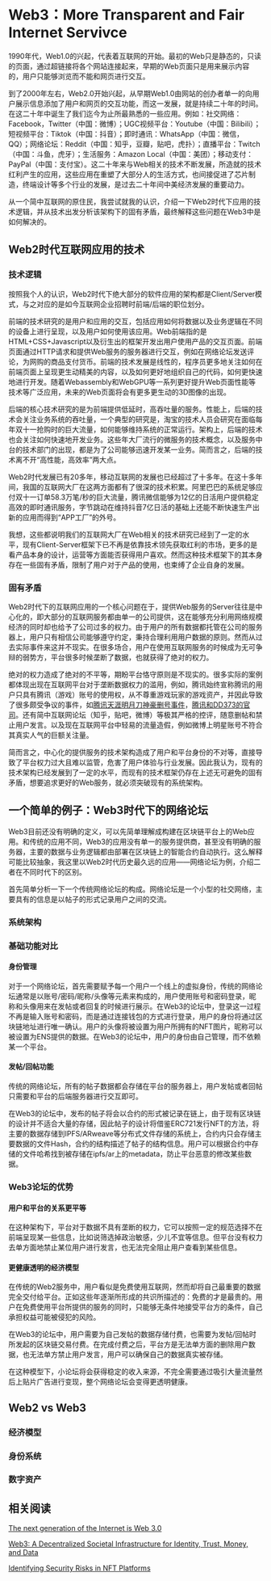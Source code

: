 # Web3：More Transparent and Fair Internet Servivce

1990年代，Web1.0的兴起，代表着互联网的开始。最初的Web只是静态的，只读的页面，通过超链接将各个网站连接起来，早期的Web页面只是用来展示内容的，用户只能够浏览而不能和网页进行交互。

到了2000年左右，Web2.0开始兴起，从早期Web1.0由网站的创办者单一的向用户展示信息添加了用户和网页的交互功能，而这一发展，就是持续二十年的时间。在这二十年中诞生了我们迄今为止所最熟悉的一些应用。例如：社交网络：Facebook，Twitter（中国：微博）；UGC视频平台：Youtube（中国：Bilibili）；短视频平台：Tiktok（中国：抖音）；即时通讯：WhatsApp（中国：微信，QQ）；网络论坛：Reddit（中国：知乎，豆瓣，贴吧，虎扑）；直播平台：Twitch（中国：斗鱼，虎牙）；生活服务：Amazon Local（中国：美团）；移动支付：PayPal（中国：支付宝）。这二十年来与Web相关的技术不断发展，所造就的技术红利产生的应用，这些应用在重塑了大部分人的生活方式，也间接促进了芯片制造，终端设计等多个行业的发展，是过去二十年间中美经济发展的重要动力。

从一个简中互联网的原住民，我尝试就我的认识，介绍一下Web2时代下应用的技术逻辑，并从技术出发分析该架构下的固有矛盾，最终解释这些问题在Web3中是如何解决的。

## Web2时代互联网应用的技术

### 技术逻辑

按照我个人的认识，Web2时代下绝大部分的软件应用的架构都是Client/Server模式，与之对应的是如今互联网企业招聘时前端/后端的职位划分。

前端的技术研究的是用户和应用的交互，包括应用如何将数据以及业务逻辑在不同的设备上进行呈现，以及用户如何使用该应用。Web前端指的是HTML+CSS+Javascript以及衍生出的框架开发出用户使用产品的交互页面。前端页面通过HTTP请求和提供Web服务的服务器进行交互，例如在网络论坛发送评论，为网购的商品支付货币。前端的技术发展是线性的，程序员更多地关注如何在前端页面上呈现更生动精美的内容，以及如何更好地组织自己的代码，如何更快速地进行开发。随着Webassembly和WebGPU等一系列更好提升Web页面性能等技术等广泛应用，未来的Web页面将会有更多更生动的3D图像的出现。

后端的核心技术研究的是为前端提供低延时，高吞吐量的服务。性能上，后端的技术会关注业务系统的吞吐量，一个典型的研究是，淘宝的技术人员会研究在面临每年双十一抢购时的巨大流量，如何能够维持系统的正常运行。架构上，后端的技术也会关注如何快速地开发业务。这些年大厂流行的微服务的技术概念，以及服务中台的技术部门的出现，都是为了公司能够迅速开发某一业务。简而言之，后端的技术离不开“高性能，高效率”两大点。

Web2时代发展已有20多年，移动互联网的发展也已经超过了十多年。在这十多年间，我国的互联网大厂在这两方面都有了很深的技术积累。阿里巴巴的系统足够应付双十一订单58.3万笔/秒的巨大流量，腾讯微信能够为12亿的日活用户提供稳定高效的即时通讯服务，字节跳动在维持抖音7亿日活的基础上还能不断快速生产出新的应用而得到“APP工厂”的外号。

我想，这些都说明我们的互联网大厂在Web相关的技术研究已经到了一定的水平，现有Client-Server框架下已不再是依靠技术领先获取红利的市场，更多的是看产品本身的设计，运营等方面能否获得用户喜欢。然而这种技术框架下的其本身存在一些固有矛盾，限制了用户对于产品的使用，也束缚了企业自身的发展。

### 固有矛盾

Web2时代下的互联网应用的一个核心问题在于，提供Web服务的Server往往是中心化的，即大部分的互联网服务都由单一的公司提供，这在能够充分利用网络规模经济的同时却也给予了公司过多的权力。由于用户的所有数据都托管在公司的服务器上，用户只有相信公司能够遵守约定，秉持合理利用用户数据的原则。然而从过去实际事件来这并不现实。在很多场合，用户在使用互联网服务的时候成为无可争辩的弱势方，平台很多时候垄断了数据，也就获得了绝对的权力。

绝对的权力造成了绝对的不平等，期盼平台恪守原则是不现实的。很多实际的案例都体现出现在互联网平台对于垄断数据权力的滥用，例如，腾讯始终宣称腾讯的用户只具有腾讯（游戏）账号的使用权，从不尊重游戏玩家的游戏资产，并因此导致了很多颇受争议的事件，如[腾讯天涯明月刀神豪删号事件](https://www.sohu.com/a/506797057_161795)，[腾讯和DD373的官司](https://www.163.com/dy/article/G7N3AFAJ05525KY4.html)。还有简中互联网论坛（知乎，贴吧，微博）等极其严格的控评，随意删帖和禁止用户发言。以及现在互联网平台中轻易的流量造假，例如微博上明星账号不符合其真实人气的巨额关注量。

简而言之，中心化的提供服务的技术架构造成了用户和平台身份的不对等，直接导致了平台权力过大且难以监管，危害了用户体验与行业发展。因此我认为，现有的技术架构已经发展到了一定的水平，而现有的技术框架仍存在上述无可避免的固有矛盾，想要追求更好的Web服务，就必须突破现有的系统架构。

## 一个简单的例子：Web3时代下的网络论坛

Web3目前还没有明确的定义，可以先简单理解成构建在区块链平台上的Web应用。和传统的应用不同，Web3的应用没有单一的服务提供商，甚至没有明确的服务器，主要的数据与业务逻辑都由部署在区块链上的智能合约自动执行。这么解释可能比较抽象，我这里以Web2时代历史最久远的应用——网络论坛为例，介绍二者在不同时代下的区别。

首先简单分析一下一个传统网络论坛的构成。网络论坛是一个小型的社交网络，主要具有的信息是以帖子的形式记录用户之间的交流。

### 系统架构



### 基础功能对比

#### 身份管理

对于一个网络论坛，首先需要赋予每一个用户一个线上的虚拟身份，传统的网络论坛通常是以账号/密码/昵称/头像等元素来构成的，用户使用账号和密码登录，昵称和头像用来在发帖或者回复的时候进行展示。在Web3的论坛中，登录这一过程不再是输入账号和密码，而是通过连接钱包的方式进行登录，用户的身份将通过区块链地址进行唯一确认。用户的头像将被设置为用户所拥有的NFT图片，昵称可以被设置为ENS提供的数据。在Web3的论坛中，用户的身份由自己管理，而不依赖某一个平台。

#### 发帖/回帖功能

传统的网络论坛，所有的帖子数据都会存储在平台的服务器上，用户发帖或者回帖只需要和平台的后端服务器进行交互即可。

在Web3的论坛中，发布的帖子将会以合约的形式被记录在链上，由于现有区块链的设计并不适合大量的存储，因此帖子的设计将借鉴ERC721发行NFT的方法，将主要的数据存储到IPFS/ARweave等分布式文件存储的系统上，合约内只会存储主要数据的文件Hash，合约的结构描述了帖子的结构信息。用户可以根据合约中存储的文件哈希找到被存储在ipfs/ar上的metadata，防止平台恶意的修改某些数据。

### Web3论坛的优势

#### 用户和平台的关系更平等

在这种架构下，平台对于数据不具有垄断的权力，它可以按照一定的规范选择不在前端呈现某一些信息，比如说筛选掉政治敏感，少儿不宜等信息。但平台没有权力去单方面地禁止某位用户进行发言，也无法完全阻止用户查看到某些信息。

#### 更健康透明的经济模型

在传统的Web2服务中，用户看似是免费使用互联网，然而却将自己最重要的数据完全交付给平台。正如这些年逐渐所形成的共识所描述的：免费的才是最贵的。用户在免费使用平台所提供的服务的同时，只能够无条件地接受平台方的条件，自己承担权益可能被侵犯的风险。

在Web3的论坛中，用户需要为自己发帖的数据存储付费，也需要为发帖/回帖时所发起的区块链交易付费。在完成付费之后，平台方是无法单方面的删除用户数据，也无法单方禁止用户发言，用户可以确保自己的数据真实被存储。

在这种模型下，小论坛将会获得稳定的收入来源，不完全需要通过吸引大量流量然后上贴片广告进行变现，整个网络论坛会变得更透明健康。



## Web2 vs Web3

### 经济模型

### 身份系统

### 数字资产

## 相关阅读

[The next generation of the Internet is Web 3.0](https://softtek.eu/en/tech-magazine-en/innovation-trends-en/the-next-generation-of-the-internet-is-web-3-0/)

[Web3: A Decentralized Societal Infrastructure for Identity, Trust, Money, and Data](https://arxiv.org/abs/2203.00398)

[Identifying Security Risks in NFT Platforms](https://arxiv.org/abs/2204.01487)